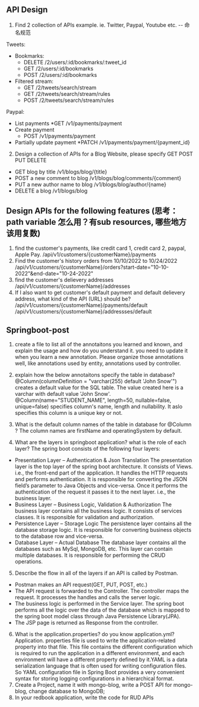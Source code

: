 ## API Design


1. Find 2 collection of APIs example. ie. Twitter, Paypal, Youtube etc. -- 命名规范

Tweets:
* Bookmarks:
    * DELETE /2/users/:id/bookmarks/:tweet_id
    * GET /2/users/:id/bookmarks
    * POST /2/users/:id/bookmarks
* Filtered stream:
    * GET /2/tweets/search/stream
    * GET /2/tweets/search/stream/rules
    * POST /2/tweets/search/stream/rules

Paypal:
* List payments
    *GET /v1/payments/payment
* Create payment
    * POST /v1/payments/payment
* Partially update payment
    *PATCH /v1/payments/payment/{payment_id}
    
2. Design a collection of APIs for a Blog Website, please specify GET POST PUT DELETE
* GET blog by title 
/v1/blogs/blog/{title}
* POST a new comment to blog 
/v1/blogs/blog/comments/{comment}
* PUT a new author name to blog 
/v1/blogs/blog/author/{name}
* DELETE a blog 
/v1/blogs/blog
## Design APIs for the following features (思考：path variable 怎么⽤？有sub resources, 哪些地⽅该⽤复数)

1. find the customer's payments, like credit card 1, credit card 2, paypal, Apple Pay.
/api/v1/customers/{customerName}/payments
2. Find the customer's history orders from 10/10/2022 to 10/24/2022
/api/v1/customers/{customerName}/orders?start-date="10-10-2022"&end-date="10-24-2022"
3. find the customer's delievery addresses
/api/v1/customers/{customerName}/addresses
4. If I also want to get customer's default payment and default delievery address, what kind of the API (URL)
should be?
/api/v1/customers/{customerName}/payments/default
/api/v1/customers/{customerName}/addressses/default

## Springboot-post
1. create a file to list all of the annotaitons you learned and known, and explain the usage and how do you understand it. you need to update it when you learn a new annotation. Please organize those annotations well, like annotations used by entity, annotations used by controller.

2. explain how the below annotaitons specify the table in database?
@Column(columnDefinition = "varchar(255) default 'John Snow'") creates a default value for the SQL table. The value created here is a varchar with default value 'John Snow'.
@Column(name="STUDENT_NAME", length=50, nullable=false, unique=false) specifies column's name, length and nullability. It aslo specifies this column  is a unique key or not. 
3. What is the default column names of the table in database for @Column ?
The column names are firstName and operatingSystem by default.
4. What are the layers in springboot application? what is the role of each layer?
The spring boot consists of the following four layers:

* Presentation Layer – Authentication & Json Translation
The presentation layer is the top layer of the spring boot architecture. It consists of Views. i.e., the front-end part of the application. It handles the HTTP requests and performs authentication. It is responsible for converting the JSON field’s parameter to Java Objects and vice-versa. Once it performs the authentication of the request it passes it to the next layer. i.e., the business layer.
* Business Layer – Business Logic, Validation & Authorization
The business layer contains all the business logic. It consists of services classes. It is responsible for validation and authorization.
* Persistence Layer – Storage Logic
The persistence layer contains all the database storage logic. It is responsible for converting business objects to the database row and vice-versa.
* Database Layer – Actual Database
The database layer contains all the databases such as MySql, MongoDB, etc. This layer can contain multiple databases. It is responsible for performing the CRUD operations.
5. Describe the flow in all of the layers if an API is called by Postman.
* Postman makes an API request(GET, PUT, POST, etc.)
* The API request is forwarded to the Controller. The controller maps the request. It processes the handles and calls the server logic.
* The business logic is performed in the Service layer. The spring boot performs all the logic over the data of the database which is mapped to the spring boot model class through Java Persistence Library(JPA).
* The JSP page is returned as Response from the controller.
6. What is the application.properties? do you know application.yml?
Application. properties file is used to write the application-related property into that file. This file contains the different configuration which is required to run the application in a different environment, and each environment will have a different property defined by it.YAML is a data serialization language that is often used for writing configuration files. So YAML configuration file in Spring Boot provides a very convenient syntax for storing logging configurations in a hierarchical format.
7. Create a Project, name it with mongo-blog, write a POST API for mongo-blog, change database to
MongoDB;
8. In your redbook application, write the code for RUD APIs